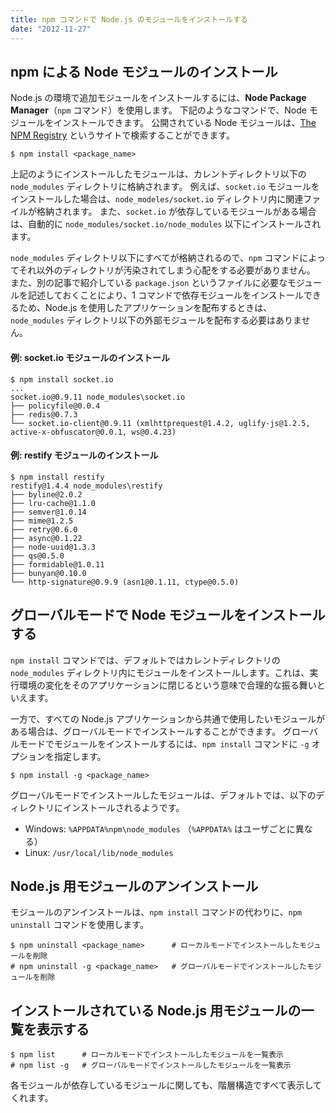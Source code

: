 ```yaml
---
title: npm コマンドで Node.js のモジュールをインストールする
date: "2012-11-27"
---
```


npm による Node モジュールのインストール
----

Node.js の環境で追加モジュールをインストールするには、**Node Package Manager**（`npm` コマンド）を使用します。
下記のようなコマンドで、Node モジュールをインストールできます。
公開されている Node モジュールは、[The NPM Registry](https://npmjs.org/) というサイトで検索することができます。

```
$ npm install <package_name>
```

上記のようにインストールしたモジュールは、カレントディレクトリ以下の `node_modules` ディレクトリに格納されます。
例えば、`socket.io` モジュールをインストールした場合は、`node_modeles/socket.io` ディレクトリ内に関連ファイルが格納されます。
また、`socket.io` が依存しているモジュールがある場合は、自動的に `node_modules/socket.io/node_modules` 以下にインストールされます。

`node_modules` ディレクトリ以下にすべてが格納されるので、`npm` コマンドによってそれ以外のディレクトリが汚染されてしまう心配をする必要がありません。
また、別の記事で紹介している `package.json` というファイルに必要なモジュールを記述しておくことにより、1 コマンドで依存モジュールをインストールできるため、Node.js を使用したアプリケーションを配布するときは、`node_modules` ディレクトリ以下の外部モジュールを配布する必要はありません。

#### 例: socket.io モジュールのインストール

```
$ npm install socket.io
...
socket.io@0.9.11 node_modules\socket.io
├── policyfile@0.0.4
├── redis@0.7.3
└── socket.io-client@0.9.11 (xmlhttprequest@1.4.2, uglify-js@1.2.5, active-x-obfuscator@0.0.1, ws@0.4.23)
```

#### 例: restify モジュールのインストール

```
$ npm install restify
restify@1.4.4 node_modules\restify
├── byline@2.0.2
├── lru-cache@1.1.0
├── semver@1.0.14
├── mime@1.2.5
├── retry@0.6.0
├── async@0.1.22
├── node-uuid@1.3.3
├── qs@0.5.0
├── formidable@1.0.11
├── bunyan@0.10.0
└── http-signature@0.9.9 (asn1@0.1.11, ctype@0.5.0)
```


グローバルモードで Node モジュールをインストールする
----

`npm install` コマンドでは、デフォルトではカレントディレクトリの `node_modules` ディレクトリ内にモジュールをインストールします。これは、実行環境の変化をそのアプリケーションに閉じるという意味で合理的な振る舞いといえます。

一方で、すべての Node.js アプリケーションから共通で使用したいモジュールがある場合は、グローバルモードでインストールすることができます。
グローバルモードでモジュールをインストールするには、`npm install` コマンドに `-g` オプションを指定します。

```
$ npm install -g <package_name>
```

グローバルモードでインストールしたモジュールは、デフォルトでは、以下のディレクトリにインストールされるようです。

* Windows: `%APPDATA%npm\node_modules` （`%APPDATA%` はユーザごとに異なる）
* Linux: `/usr/local/lib/node_modules`


Node.js 用モジュールのアンインストール
----

モジュールのアンインストールは、`npm install` コマンドの代わりに、`npm uninstall` コマンドを使用します。

```
$ npm uninstall <package_name>      # ローカルモードでインストールしたモジュールを削除
# npm uninstall -g <package_name>   # グローバルモードでインストールしたモジュールを削除
```


インストールされている Node.js 用モジュールの一覧を表示する
----

```
$ npm list      # ローカルモードでインストールしたモジュールを一覧表示
# npm list -g   # グローバルモードでインストールしたモジュールを一覧表示
```

各モジュールが依存しているモジュールに関しても、階層構造ですべて表示してくれます。

